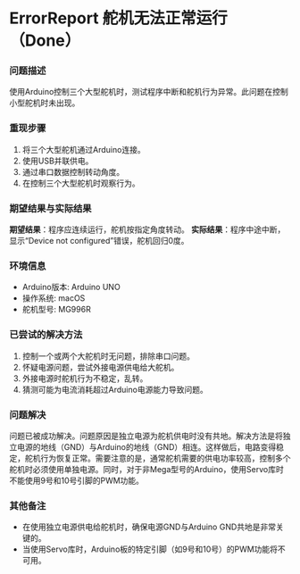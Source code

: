 # ErrorReport 舵机无法正常运行（Done）

### 问题描述
使用Arduino控制三个大型舵机时，测试程序中断和舵机行为异常。此问题在控制小型舵机时未出现。

### 重现步骤
1. 将三个大型舵机通过Arduino连接。
2. 使用USB并联供电。
3. 通过串口数据控制转动角度。
4. 在控制三个大型舵机时观察行为。

### 期望结果与实际结果
**期望结果**：程序应连续运行，舵机按指定角度转动。
**实际结果**：程序中途中断，显示“Device not configured”错误，舵机回归0度。

### 环境信息
- Arduino版本: Arduino UNO
- 操作系统: macOS
- 舵机型号: MG996R

### 已尝试的解决方法
1. 控制一个或两个大舵机时无问题，排除串口问题。
2. 怀疑电源问题，尝试外接电源供电给大舵机。
3. 外接电源时舵机行为不稳定，乱转。
4. 猜测可能为电流消耗超过Arduino电源能力导致问题。

### 问题解决
问题已被成功解决。问题原因是独立电源为舵机供电时没有共地。解决方法是将独立电源的地线（GND）与Arduino的地线（GND）相连。这样做后，电路变得稳定，舵机行为恢复正常。需要注意的是，通常舵机需要的供电功率较高，控制多个舵机时必须使用单独电源。同时，对于非Mega型号的Arduino，使用Servo库时不能使用9号和10号引脚的PWM功能。

### 其他备注
- 在使用独立电源供电给舵机时，确保电源GND与Arduino GND共地是非常关键的。
- 当使用Servo库时，Arduino板的特定引脚（如9号和10号）的PWM功能将不可用。

